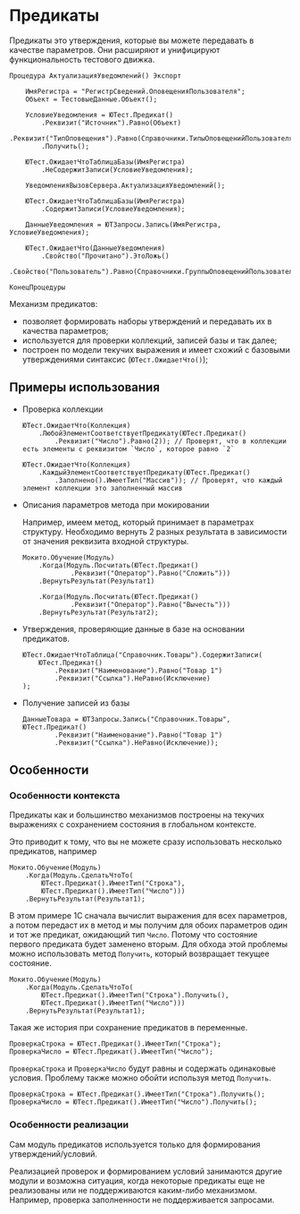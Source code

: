 # Предикаты

Предикаты это утверждения, которые вы можете передавать в качестве параметров.
Они расширяют и унифицируют функциональность тестового движка.

```bsl
Процедура АктуализацияУведомлений() Экспорт
	
	ИмяРегистра = "РегистрСведений.ОповещенияПользователя";
	Объект = ТестовыеДанные.Объект();
	
	УсловиеУведомления = ЮТест.Предикат()
		.Реквизит("Источник").Равно(Объект)
		.Реквизит("ТипОповещения").Равно(Справочники.ТипыОповещенийПользователя.Уведомление1)
		.Получить();
	
	ЮТест.ОжидаетЧтоТаблицаБазы(ИмяРегистра)
		.НеСодержитЗаписи(УсловиеУведомления);
	
	УведомленияВызовСервера.АктуализацияУведомлений();
	
	ЮТест.ОжидаетЧтоТаблицаБазы(ИмяРегистра)
		.СодержитЗаписи(УсловиеУведомления);
	
	ДанныеУведомления = ЮТЗапросы.Запись(ИмяРегистра, УсловиеУведомления);
	
	ЮТест.ОжидаетЧто(ДанныеУведомления)
		.Свойство("Прочитано").ЭтоЛожь()
		.Свойство("Пользователь").Равно(Справочники.ГруппыОповещенийПользователей.Инженер);
	
КонецПроцедуры
```

Механизм предикатов:

* позволяет формировать наборы утверждений и передавать их в качества параметров;
* используется для проверки коллекций, записей базы и так далее;
* построен по модели текучих выражения и имеет схожий с базовыми утверждениями синтаксис (`ЮТест.ОжидаетЧто()`);

## Примеры использования

* Проверка коллекции

    ```bsl
    ЮТест.ОжидаетЧто(Коллекция)
        .ЛюбойЭлементСоответствуетПредикату(ЮТест.Предикат()
            .Реквизит("Число").Равно(2)); // Проверят, что в коллекции есть элементы с реквизитом `Число`, которое равно `2`

    ЮТест.ОжидаетЧто(Коллекция)
        .КаждыйЭлементСоответствуетПредикату(ЮТест.Предикат()
            .Заполнено().ИмеетТип("Массив")); // Проверят, что каждый элемент коллекции это заполненный массив
    ```

* Описания параметров метода при мокировании

    Например, имеем метод, который принимает в параметрах структуру. Необходимо вернуть 2 разных результата в зависимости от значения реквизита входной структуры.

    ```bsl
    Мокито.Обучение(Модуль)
        .Когда(Модуль.Посчитать(ЮТест.Предикат()
                .Реквизит("Оператор").Равно("Сложить")))
        .ВернутьРезультат(Результат1)

        .Когда(Модуль.Посчитать(ЮТест.Предикат()
                .Реквизит("Оператор").Равно("Вычесть")))
        .ВернутьРезультат(Результат2);
    ```

* Утверждения, проверяющие данные в базе на основании предикатов.

    ```bsl
    ЮТест.ОжидаетЧтоТаблица("Справочник.Товары").СодержитЗаписи(
        ЮТест.Предикат()
            .Реквизит("Наименование").Равно("Товар 1")
            .Реквизит("Ссылка").НеРавно(Исключение)
    );
    ```

* Получение записей из базы

    ```bsl
    ДанныеТовара = ЮТЗапросы.Запись("Справочник.Товары", ЮТест.Предикат()
            .Реквизит("Наименование").Равно("Товар 1")
            .Реквизит("Ссылка").НеРавно(Исключение));
    ```

## Особенности

### Особенности контекста

Предикаты как и большинство механизмов построены на текучих выражениях с сохранением состояния в глобальном контексте.

Это приводит к тому, что вы не можете сразу использовать несколько предикатов, например

```bsl
Мокито.Обучение(Модуль)
    .Когда(Модуль.СделатьЧтоТо(
        ЮТест.Предикат().ИмеетТип("Строка"),
        ЮТест.Предикат().ИмеетТип("Число")))
    .ВернутьРезультат(Результат1);
```

В этом примере 1С сначала вычислит выражения для всех параметров, а потом передаст их в метод и мы получим для обоих параметров один и тот же предикат, ожидающий тип `Число`.
Потому что состояние первого предиката будет заменено вторым. Для обхода этой проблемы можно использовать метод `Получить`, который возвращает текущее состояние.

```bsl
Мокито.Обучение(Модуль)
    .Когда(Модуль.СделатьЧтоТо(
        ЮТест.Предикат().ИмеетТип("Строка").Получить(),
        ЮТест.Предикат().ИмеетТип("Число")))
    .ВернутьРезультат(Результат1);
```

Такая же история при сохранение предикатов в переменные.

```bsl
ПроверкаСтрока = ЮТест.Предикат().ИмеетТип("Строка");
ПроверкаЧисло = ЮТест.Предикат().ИмеетТип("Число");
```

`ПроверкаСтрока` и `ПроверкаЧисло` будут равны и содержать одинаковые условия. Проблему также можно обойти используя метод `Получить`.

```bsl
ПроверкаСтрока = ЮТест.Предикат().ИмеетТип("Строка").Получить();
ПроверкаЧисло = ЮТест.Предикат().ИмеетТип("Число").Получить();
```

### Особенности реализации

Сам модуль предикатов используется только для формирования утверждений/условий. 

Реализацией проверок и формированием условий занимаются другие модули и возможна ситуация, когда некоторые предикаты еще не реализованы или не поддерживаются каким-либо механизмом. Например, проверка заполненности не поддерживается запросами.